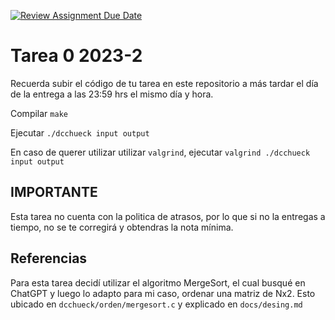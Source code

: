 [![Review Assignment Due Date](https://classroom.github.com/assets/deadline-readme-button-24ddc0f5d75046c5622901739e7c5dd533143b0c8e959d652212380cedb1ea36.svg)](https://classroom.github.com/a/7feYdEVB)
# Tarea 0 2023-2

Recuerda subir el código de tu tarea en este repositorio a más tardar el día de la entrega a las 23:59 hrs el mismo día y hora.

Compilar ```make```

Ejecutar ```./dcchueck input output```

En caso de querer utilizar utilizar ```valgrind```, ejecutar ```valgrind ./dcchueck input output```

## IMPORTANTE

Esta tarea no cuenta con la politica de atrasos, por lo que si no la entregas a tiempo, no se te corregirá y obtendras la nota mínima.

## Referencias
Para esta tarea decidí utilizar el algoritmo MergeSort, el cual busqué en ChatGPT y luego lo adapto para mi caso, ordenar una matriz de Nx2. Esto ubicado en ```dcchueck/orden/mergesort.c``` y explicado en ```docs/desing.md```